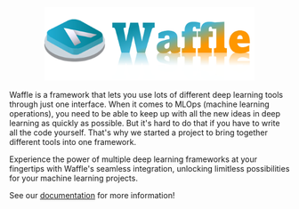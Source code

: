 <div align="center">
  <p>
    <a href="http://snuailab.ai/">
        <img width="75%" src="docs/assets/waffle_banner.png">
    </a>
  </p>
</div>

Waffle is a framework that lets you use lots of different deep learning tools through just one interface. When it comes to MLOps (machine learning operations), you need to be able to keep up with all the new ideas in deep learning as quickly as possible. But it's hard to do that if you have to write all the code yourself. That's why we started a project to bring together different tools into one framework.

Experience the power of multiple deep learning frameworks at your fingertips with Waffle's seamless integration, unlocking limitless possibilities for your machine learning projects.

See our [documentation](https://snuailab.github.io/waffle/) for more information!
